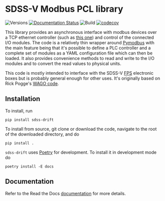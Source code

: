 # SDSS-V Modbus PCL library

![Versions](https://img.shields.io/badge/python->3.7-blue)
[![Documentation Status](https://readthedocs.org/projects/sdss-drift/badge/?version=latest)](https://sdss-drift.readthedocs.io/en/latest/?badge=latest)
![Build](https://img.shields.io/github/workflow/status/sdss/drift/Test)
[![codecov](https://codecov.io/gh/sdss/drift/branch/master/graph/badge.svg)](https://codecov.io/gh/sdss/drift)

This library provides an asynchronous interface with modbus devices over a TCP ethernet controller (such as [this one](https://www.wago.com/us/controllers-bus-couplers-i-o/controller-modbus-tcp/p/750-862)) and control of the connected I/O modules. The code is a relatively thin wrapper around [Pymodbus](http://riptideio.github.io/pymodbus/) with the main feature being that it's possible to define a PLC controller and a complete set of modules as a YAML configuration file which can then be loaded. It also provides convenience methods to read and write to the I/O modules and to convert the read values to physical units.

This code is mostly intended to interface with the SDSS-V [FPS](https://www.sdss.org/future/technology/) electronic boxes but is probably general enough for other uses. It's originally based on Rick Pogge's [WAGO code](https://github.com/sdss/FPS/tree/master/WAGO).

## Installation

To install, run

```console
pip install sdss-drift
```

To install from source, git clone or download the code, navigate to the root of the downloaded directory, and do

```console
pip install .
```

`sdss-drift` uses [Poetry](https://poetry.eustace.io/) for development. To install it in development mode do

```console
poetry install -E docs
```

## Documentation

Refer to the Read the Docs [documentation](https://sdss-drift.readthedocs.io/en/latest) for more details.
